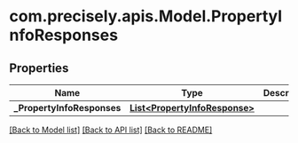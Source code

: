 # com.precisely.apis.Model.PropertyInfoResponses
## Properties

Name | Type | Description | Notes
------------ | ------------- | ------------- | -------------
**_PropertyInfoResponses** | [**List&lt;PropertyInfoResponse&gt;**](PropertyInfoResponse.md) |  | [optional] 

[[Back to Model list]](../README.md#documentation-for-models) [[Back to API list]](../README.md#documentation-for-api-endpoints) [[Back to README]](../README.md)

